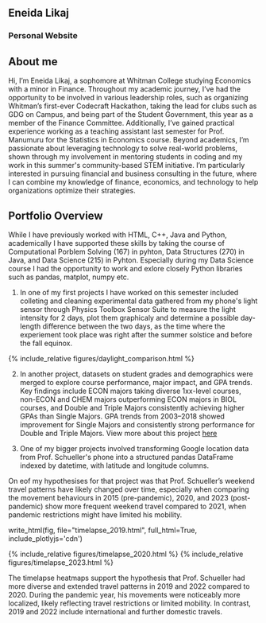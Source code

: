 ## Eneida Likaj
### Personal Website 

## About me
Hi, I’m Eneida Likaj, a sophomore at Whitman College studying Economics with a minor in Finance. 
Throughout my academic journey, I’ve had the opportunity to be involved in various leadership roles, such as organizing Whitman’s first-ever Codecraft Hackathon, taking the lead for clubs such as GDG on Campus, and being part of the Student Government, this year as a member of the Finance Committee. Additionally, I’ve gained practical experience working as a teaching assistant last semester for Prof. Manumuru for the Statistics in Economics course.
Beyond academics, I’m passionate about leveraging technology to solve real-world problems, shown through my involvement in mentoring students in coding and my work in this summer's community-based STEM initiative.
I’m particularly interested in pursuing financial and business consulting in the future, where I can combine my knowledge of finance, economics, and technology to help organizations optimize their strategies. 

## Portfolio Overview
While I have previously worked with HTML, C++, Java and Python, academically I have supported these skills by taking the course of Computational Porblem Solving (167) in pyhton, Data Structures (270) in Java, and Data Science (215) in Pyhton.
Especially during my Data Science course I had the opportunity to work and exlore closely Python libraries such as pandas, matplot, numpy etc. 

1. In one of my first projects I have worked on this semester included colleting and cleaning experimental data gathered from my phone's light sensor through Physics Toolbox Sensor Suite to measure the light intensity for 2 days, plot them graphicaly and determine a possible day-length difference between the two days, as the time where the experiement took place was right after the summer solstice and before the fall equinox.

{% include_relative figures/daylight_comparison.html %}

2. In another project, datasets on student grades and demographics were merged to explore course performance, major impact, and GPA trends. Key findings include ECON majors taking diverse 1xx-level courses, non-ECON and CHEM majors outperforming ECON majors in BIOL courses, and Double and Triple Majors consistently achieving higher GPAs than Single Majors. GPA trends from 2003–2018 showed improvement for Single Majors and consistently strong performance for Double and Triple Majors.
View more about this project 
<a href="https://colab.research.google.com/drive/1FQ1r23vMKJq5bhvWjfOPDZBqghMhEIpd?usp=sharing" target="_blank">here</a>

3. One of my bigger projects involved transforming Google location data from Prof. Schueller's phone into a structured pandas DataFrame indexed by datetime, with latitude and longitude columns.

On eof my hypothesises for that project was that Prof. Schueller’s weekend travel patterns have likely changed over time, especially when comparing the movement behaviours in 2015 (pre-pandemic), 2020, and 2023 (post-pandemic) show more frequent weekend travel compared to 2021, when pandemic restrictions might have limited his mobility.


write_html(fig, file="timelapse_2019.html", full_html=True, include_plotlyjs='cdn')

{% include_relative figures/timelapse_2020.html %}
{% include_relative figures/timelapse_2023.html %}


The timelapse heatmaps support the hypothesis that Prof. Schueller had more diverse and extended travel patterns in 2019 and 2022 compared to 2020. During the pandemic year, his movements were noticeably more localized, likely reflecting travel restrictions or limited mobility. In contrast, 2019 and 2022 include international and further domestic travels.





